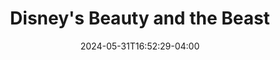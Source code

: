 ---
title: Disney's Beauty and the Beast
Theatre: The Island Theater
Venue: The Island Theater
Season: 2024
date: 2024-05-31T16:52:29-04:00
opening_date: 2024-05-31
closing_date: 2024-06-09
showtimes:
  - 2024-05-31 19:30:00
  - 2024-06-01 14:00:00
  - 2024-06-01 19:30:00
  - 2024-06-02 14:00:00
  - 2024-06-02 18:00:00
  - 2024-06-04 19:30:00
  - 2024-06-06 19:30:00
  - 2024-06-07 19:30:00
  - 2024-06-08 14:00:00
  - 2024-06-08 19:30:00
  - 2024-06-09 14:00:00
  - 2024-06-09 18:00:00
featured_image: 
featured_image_alt: 
featured_image_caption: 
featured_image_attr: 
featured_image_attr_link: 
playbill:
Website: 
Tickets: https://www.theislandtheater.com/beauty-and-the-beast-tickets
show_details: 
cast:
  - Beast: Aaron Burdick
  - Belle: Sara Crouch
  - Gaston: Gabriel Alexander
  - Lumiere: Ronald Foster
  - Mrs. Potts: Kim Higdon
  - Babette: Kayla Alexander
  - Cogsworth: Nathan Turoff
  - Wardrobe: Maiah Rovegno
  - Lefou: James Comiskey
  - Maurice: Don Massenzio
  - Chip: Blake Parker
  - D'Arque: Kirk Juhasz
  - Paulette: Taylor Lonergon
  - Claudette: Nikki Stephens
  - Laurette: Lillie Massenzio
  - Ensemble:
    - Riley Rendelman
    - Roger Padgett
    - Payton Thomas
    - Molly Rector
    - Abrielle Benoit
    - Julia Comiskey
    - Nicole Jean
    - Sarah Young
    - Peyton Young
crew:
- Music Director: Don Massenzio
orchestra:
genres: 
Description: 
---